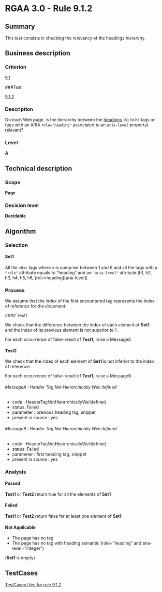 # RGAA 3.0 -  Rule 9.1.2

## Summary

This test consists in checking the relevancy of the headings hierarchy.

## Business description

### Criterion

[9.1](http://disic.github.io/rgaa_referentiel_en/RGAA3.0_Criteria_English_version_v1.html#crit-9-1)

###Test

[9.1.2](http://disic.github.io/rgaa_referentiel_en/RGAA3.0_Criteria_English_version_v1.html#test-9-1-2)

### Description
On each Web page, is the
    hierarchy between the <a href="http://disic.github.io/rgaa_referentiel_en/RGAA3.0_Glossary_English_version_v1.html#mTitre">headings</a>
    (<code>h1</code> to <code>h6</code> tags or tags with an ARIA
    <code>role="heading"</code> associated to an <code>aria-level</code> property)
    relevant? 


### Level

**A**

## Technical description

### Scope

**Page**

### Decision level

**Decidable**

## Algorithm

### Selection

#### Set1

All the `<Hx>` tags where x is comprise between 1 and 6 and all the tags with a `"role"` attribute equals to "heading" and an `"aria-level"` attribute (h1, h2, h3, h4, h5, h6, [role=heading][aria-level])

### Process

We assume that the index of the first encountered <Hx> tag represents the index of reference for the document.

#### Test1

We check that the difference between the index of each element of **Set1** and the index of its previous element is not superior to 1.

For each occurrence of false-result of **Test1**, raise a MessageA

#### Test2

We check that the index of each element of **Set1** is not inferior to the index of reference.

For each occurrence of false-result of **Test1**, raise a MessageB

###### MessageA : Header Tag Not Hierarchically Well defined

-   code : HeaderTagNotHierarchicallyWelldefined
-   status: Failed
-   parameter : previous heading tag, snippet
-   present in source : yes

###### MessageB : Header Tag Not Hierarchically Well defined

-   code : HeaderTagNotHierarchicallyWelldefined
-   status: Failed
-   parameter : first heading tag, snippet
-   present in source : yes

### Analysis

#### Passed

**Test1** or **Test2** return true for all the elements of **Set1**

#### Failed

**Test1** or **Test2** return false for at least one element of **Set1**

#### Not Applicable

- The page has no <H> tag
- The page has no tag with heading semantic (role="heading" and aria-level="Integer") 

(**Set1** is empty)



##  TestCases 

[TestCases files for rule 9.1.2](https://github.com/Asqatasun/Asqatasun/tree/master/rules/rules-rgaa3.0/src/test/resources/testcases/rgaa30/Rgaa30Rule090102/) 


